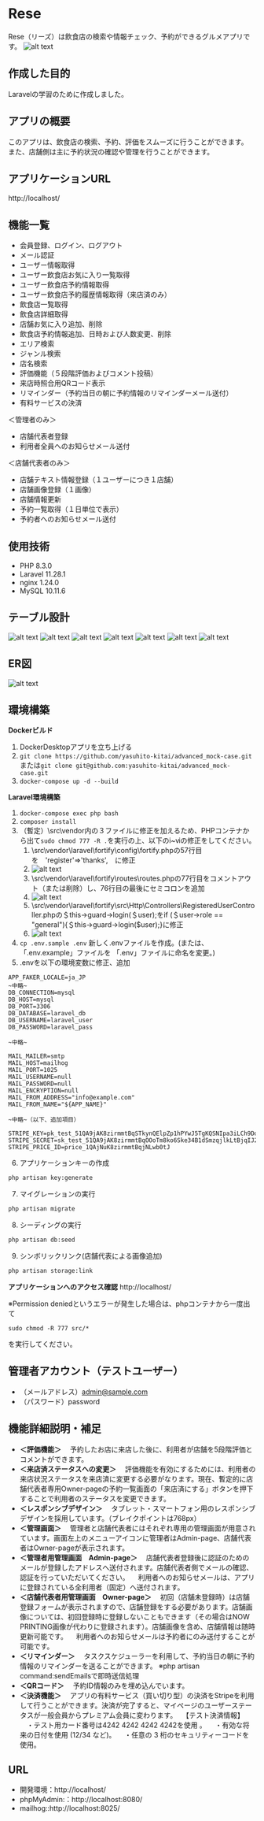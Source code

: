 # Rese
Rese（リーズ）は飲食店の検索や情報チェック、予約ができるグルメアプリです。
![alt text](/readme-img/rese.png)

## 作成した目的
Laravelの学習のために作成しました。

## アプリの概要
このアプリは、飲食店の検索、予約、評価をスムーズに行うことができます。
また、店舗側は主に予約状況の確認や管理を行うことができます。

## アプリケーションURL
http://localhost/


## 機能一覧
- 会員登録、ログイン、ログアウト
- メール認証
- ユーザー情報取得
- ユーザー飲食店お気に入り一覧取得
- ユーザー飲食店予約情報取得
- ユーザー飲食店予約履歴情報取得（来店済のみ）
- 飲食店一覧取得
- 飲食店詳細取得
- 店舗お気に入り追加、削除
- 飲食店予約情報追加、日時および人数変更、削除
- エリア検索
- ジャンル検索
- 店名検索
- 評価機能（５段階評価およびコメント投稿）
- 来店時照合用QRコード表示
- リマインダー（予約当日の朝に予約情報のリマインダーメール送付）
- 有料サービスの決済

＜管理者のみ＞
- 店舗代表者登録
- 利用者全員へのお知らせメール送付

＜店舗代表者のみ＞
- 店舗テキスト情報登録（１ユーザーにつき１店舗）
- 店舗画像登録（１画像）
- 店舗情報更新
- 予約一覧取得（１日単位で表示）
- 予約者へのお知らせメール送付


## 使用技術
- PHP 8.3.0
- Laravel 11.28.1
- nginx 1.24.0
- MySQL 10.11.6

## テーブル設計
![alt text](/readme-img/usersテーブル.png)
![alt text](/readme-img/areasテーブル.png)
![alt text](/readme-img/genresテーブル.png)
![alt text](/readme-img/shopsテーブル.png)
![alt text](/readme-img/reservationsテーブル.png)
![alt text](/readme-img/favoritesテーブル.png)
![alt text](/readme-img/reviewsテーブル.png)

## ER図
![alt text](/readme-img/er.png)

## 環境構築

**Dockerビルド**

1. DockerDesktopアプリを立ち上げる
2. `git clone https://github.com/yasuhito-kitai/advanced_mock-case.git`
   または`git clone git@github.com:yasuhito-kitai/advanced_mock-case.git`
3. `docker-compose up -d --build`

**Laravel環境構築**
1. `docker-compose exec php bash`
2. `composer install`
3. （暫定）\src\vendor内の３ファイルに修正を加えるため、PHPコンテナから出て`sudo chmod 777 -R .`を実行の上、以下のi~ⅵの修正をしてください。
   1. \src\vendor\laravel\fortify\config\fortify.phpの57行目を　'register'=>'thanks',　に修正
   2. ![alt text](/readme-img/fortify.png)
   3. \src\vendor\laravel\fortify\routes\routes.phpの77行目をコメントアウト（または削除）し、76行目の最後にセミコロンを追加
   4. ![alt text](/readme-img/route.png)
   5. \src\vendor\laravel\fortify\src\Http\Controllers\RegisteredUserController.phpの＄this->guard->login(＄user);をif (＄user->role == "general"){＄this->guard->login($user);}に修正
   6. ![alt text](/readme-img/controller.png)
4. `cp .env.sample .env` 新しく.envファイルを作成。(または、「.env.example」ファイルを 「.env」ファイルに命名を変更。)
5. .envを以下の環境変数に修正、追加

``` text
APP_FAKER_LOCALE=ja_JP
~中略~
DB_CONNECTION=mysql
DB_HOST=mysql
DB_PORT=3306
DB_DATABASE=laravel_db
DB_USERNAME=laravel_user
DB_PASSWORD=laravel_pass

~中略~

MAIL_MAILER=smtp
MAIL_HOST=mailhog
MAIL_PORT=1025
MAIL_USERNAME=null
MAIL_PASSWORD=null
MAIL_ENCRYPTION=null
MAIL_FROM_ADDRESS="info@example.com"
MAIL_FROM_NAME="${APP_NAME}"

~中略~（以下、追加項目）

STRIPE_KEY=pk_test_51QA9jAK8zirmmtBqSTkynQElpZp1hPYwJ5TgKQSNIpa3iLCh9DoEsoyJMyKRC38siqwE1ggiXFBze8oh8p0dt5zw005Nyp17N5
STRIPE_SECRET=sk_test_51QA9jAK8zirmmtBqOOoTm8ko6Ske34B1dSmzqjlkLtBjqIJ2Io7KVaKhnHXpV3MvP3qXwFUUwSkM0TGA3Ut6WcpI00JI4N56Jq
STRIPE_PRICE_ID=price_1QAjNuK8zirmmtBqjNLwb0tJ
```
6. アプリケーションキーの作成
``` bash
php artisan key:generate
```

7. マイグレーションの実行
``` bash
php artisan migrate
```

8. シーディングの実行
``` bash
php artisan db:seed
```

9. シンボリックリンク(店舗代表による画像追加)
``` bash
php artisan storage:link
```


**アプリケーションへのアクセス確認**
http://localhost/

※Permission deniedというエラーが発生した場合は、phpコンテナから一度出て
```
sudo chmod -R 777 src/*
```
を実行してください。

## 管理者アカウント（テストユーザー）
- （メールアドレス）admin@sample.com
- （パスワード）password

## 機能詳細説明・補足
- **＜評価機能＞**
　予約したお店に来店した後に、利用者が店舗を5段階評価とコメントができます。
- **＜来店済ステータスへの変更＞**
　評価機能を有効にするためには、利用者の来店状況ステータスを来店済に変更する必要がなります。現在、暫定的に店舗代表者専用Owner-pageの予約一覧画面の「来店済にする」ボタンを押下することで利用者のステータスを変更できます。
- **＜レスポンシブデザイン＞**
　タブレット・スマートフォン用のレスポンシブデザインを採用しています。（ブレイクポイントは768px）
- **＜管理画面＞**
　管理者と店舗代表者にはそれぞれ専用の管理画面が用意されています。画面左上のメニューアイコンに管理者はAdmin-page、店舗代表者はOwner-pageが表示されます。
- **＜管理者用管理画面　Admin-page＞**
　店舗代表者登録後に認証のためのメールが登録したアドレスへ送付されます。店舗代表者側でメールの確認、認証を行っていただいてください。
　利用者へのお知らせメールは、アプリに登録されている全利用者（固定）へ送付されます。
- **＜店舗代表者用管理画面　Owner-page＞**
　初回（店舗未登録時）は店舗登録フォームが表示されますので、店舗登録をする必要があります。店舗画像については、初回登録時に登録しないこともできます（その場合はNOW　PRINTING画像が代わりに登録されます）。店舗画像を含め、店舗情報は随時更新可能です。
　利用者へのお知らせメールは予約者にのみ送付することが可能です。
- **＜リマインダー＞**
　タスクスケジューラーを利用して、予約当日の朝に予約情報のリマインダーを送ることができます。
※php artisan command:sendEmailsで即時送信処理
- **＜QRコード＞**
　予約ID情報のみを埋め込んでいます。
- **＜決済機能＞**
　アプリの有料サービス（買い切り型）の決済をStripeを利用して行うことができます。決済が完了すると、マイページのユーザーステータスが一般会員からプレミアム会員に変わります。
　【テスト決済情報】
　・テスト用カード番号は4242 4242 4242 4242を使用 。
　・有効な将来の日付を使用 (12/34 など)。
　・任意の 3 桁のセキュリティーコードを使用。

## URL
- 開発環境：http://localhost/
- phpMyAdmin:：http://localhost:8080/
- mailhog::http://localhost:8025/
